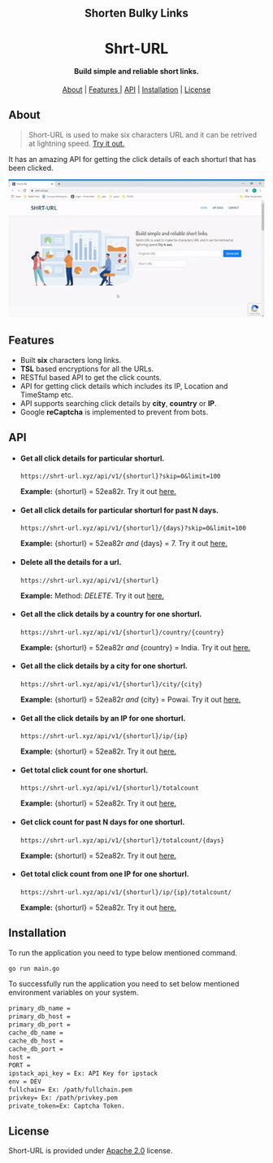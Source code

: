 <div align="center">
    <h2>Shorten Bulky Links</h2>
    <h1>Shrt-URL</h1>
    <h4>Build simple and reliable short links.</h4>
</div>

<p align="center">
    <a href = "#about">About</a> |
    <a href = "#features">Features </a> |
    <a href = "#api">API</a> |
    <a href = "#installation">Installation</a> |
    <a href = "#license">License</a> 
</p>

## About
> Short-URL is used to make six characters URL and it can be retrived at lightning speed. [Try it out.](  https://shrt-url.xyz/)

It has an amazing API for getting the click details of each shorturl that has been clicked. 


<p align="center">
  <img src="assets/shorturl.gif" />
</p>

## Features

* Built **six** characters long links.
* **TSL** based encryptions for all the URLs.
* RESTful based API to get the click counts.
* API for getting click details which includes its IP, Location and TimeStamp etc.
* API supports searching click details by **city**, **country** or **IP**.
* Google **reCaptcha** is implemented to prevent from bots. 

## API

* #### Get all click details for particular shorturl.
    ```
    https://shrt-url.xyz/api/v1/{shorturl}?skip=0&limit=100
    ```
    **Example:**  {shorturl} = 52ea82r. Try it out [here.](https://shrt-url.xyz)

* #### Get all click details for particular shorturl for past N days.
    ```
    https://shrt-url.xyz/api/v1/{shorturl}/{days}?skip=0&limit=100
    ```
    **Example:**  {shorturl} = 52ea82r *and* {days} = 7. Try it out [here.](https://shrt-url.xyz)

* #### Delete all the details for a url.
    ```
    https://shrt-url.xyz/api/v1/{shorturl}
    ```
    **Example:**  Method:  *DELETE*. Try it out [here.](https://shrt-url.xyz)

* #### Get all the click details by a country for one shorturl.
    ```
    https://shrt-url.xyz/api/v1/{shorturl}/country/{country}
    ```
    **Example:**  {shorturl} = 52ea82r *and* {country} = India. Try it out [here.](https://shrt-url.xyz)


* #### Get all the click details by a city for one shorturl.
    ```
    https://shrt-url.xyz/api/v1/{shorturl}/city/{city}
    ```
    **Example:**  {shorturl} = 52ea82r *and* {city} = Powai. Try it out [here.](https://shrt-url.xyz)


* #### Get all the click details by an IP for one shorturl.
    ```
    https://shrt-url.xyz/api/v1/{shorturl}/ip/{ip}
    ```
    **Example:**  {shorturl} = 52ea82r. Try it out [here.](https://shrt-url.xyz)

* #### Get total click count for one shorturl.
    ```
    https://shrt-url.xyz/api/v1/{shorturl}/totalcount
    ```
    **Example:**  {shorturl} = 52ea82r. Try it out [here.](https://shrt-url.xyz)

* #### Get click count for past N days for one shorturl.
    ```
    https://shrt-url.xyz/api/v1/{shorturl}/totalcount/{days}
    ```
     **Example:**  {shorturl} = 52ea82r. Try it out [here.](https://shrt-url.xyz)

* #### Get total click count from one IP for one shorturl.
    ```
    https://shrt-url.xyz/api/v1/{shorturl}/ip/{ip}/totalcount/
    ```
     **Example:**  {shorturl} = 52ea82r. Try it out [here.](https://shrt-url.xyz)

## Installation
To run the application you need to type below mentioned command.
```bash
go run main.go
```
To successfully run the application you need to set below mentioned environment variables on your system.

```
primary_db_name = 
primary_db_host = 
primary_db_port = 
cache_db_name =  
cache_db_host = 
cache_db_port =
host = 
PORT =
ipstack_api_key = Ex: API Key for ipstack
env = DEV
fullchain= Ex: /path/fullchain.pem
privkey= Ex: /path/privkey.pem
private_token=Ex: Captcha Token.
```

## License
Short-URL is provided under [Apache 2.0](http://www.apache.org/licenses/LICENSE-2.0.html) license. 
